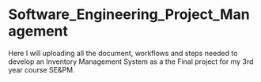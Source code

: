 # Software_Engineering_Project_Management
Here I will uploading all the document, workflows and steps needed to develop an Inventory Management System as a the Final project for my 3rd year course SE&amp;PM. 

